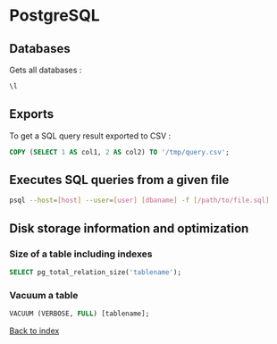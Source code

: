 # PostgreSQL

## Databases

Gets all databases :

```sql
\l
```

## Exports

To get a SQL query result exported to CSV :

```sql
COPY (SELECT 1 AS col1, 2 AS col2) TO '/tmp/query.csv';
```

## Executes SQL queries from a given file

```bash
psql --host=[host] --user=[user] [dbaname] -f [/path/to/file.sql]
```

## Disk storage information and optimization

### Size of a table including indexes

```sql
SELECT pg_total_relation_size('tablename');
```
### Vacuum a table

```sql
VACUUM (VERBOSE, FULL) [tablename];
```

[Back to index](../../README.md)
